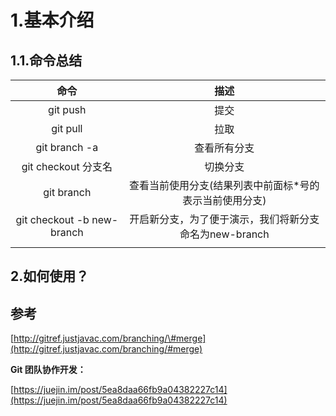 # 1.基本介绍
## 1.1.命令总结
| 命令 | 描述 |
| :---: | :---: |
| git push | 提交 |
| git pull | 拉取 |
| git branch -a | 查看所有分支 |
| git checkout 分支名 | 切换分支 |
| git branch | 查看当前使用分支\(结果列表中前面标\*号的表示当前使用分支\) |
| git checkout -b new-branch | 开启新分支，为了便于演示，我们将新分支命名为new-branch |
|  |  |

## 2.如何使用？

## 参考

[http://gitref.justjavac.com/branching/\#merge](http://gitref.justjavac.com/branching/#merge)

**Git 团队协作开发：**

[https://juejin.im/post/5ea8daa66fb9a04382227c14](https://juejin.im/post/5ea8daa66fb9a04382227c14)

